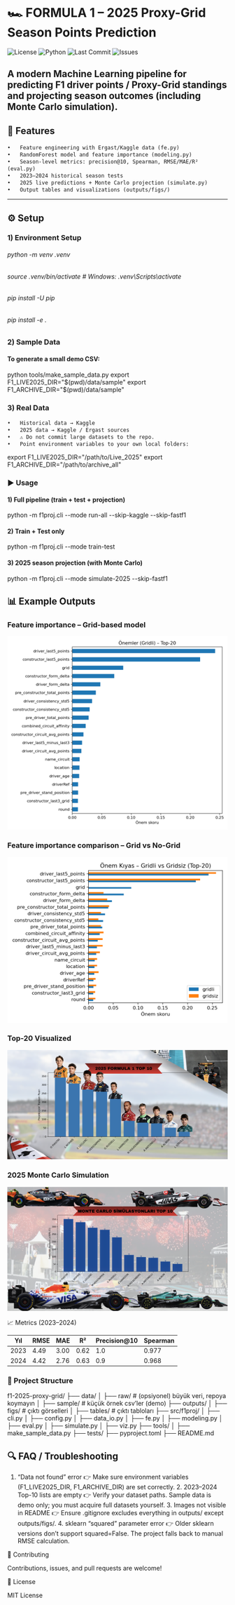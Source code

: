 # 🏎️ FORMULA 1 – 2025 Proxy-Grid Season Points Prediction
![License](https://img.shields.io/badge/License-MIT-green.svg)
![Python](https://img.shields.io/badge/Python-3.11%2B-blue)
![Last Commit](https://img.shields.io/github/last-commit/ElfgulT/formula1-2025-grid-prediction)
![Issues](https://img.shields.io/github/issues/ElfgulT/formula1-2025-grid-prediction)

A modern Machine Learning pipeline for predicting F1 driver points / Proxy-Grid standings and projecting season outcomes (including Monte Carlo simulation).
---

## 🚀 Features
	•	Feature engineering with Ergast/Kaggle data (fe.py)
	•	RandomForest model and feature importance (modeling.py)
	•	Season-level metrics: precision@10, Spearman, RMSE/MAE/R² (eval.py)
	•	2023–2024 historical season tests
	•	2025 live predictions + Monte Carlo projection (simulate.py)
	•	Output tables and visualizations (outputs/figs/)

---

## ⚙️ Setup

### 1) Environment Setup

###### python -m venv .venv
###### source .venv/bin/activate   # Windows: .venv\Scripts\activate
###### pip install -U pip
###### pip install -e .

### 2) Sample Data

#### To generate a small demo CSV:

python tools/make_sample_data.py 
export F1_LIVE2025_DIR="$(pwd)/data/sample"
export F1_ARCHIVE_DIR="$(pwd)/data/sample"

### 3) Real Data
    •	Historical data → Kaggle
	•	2025 data → Kaggle / Ergast sources
	•	⚠️ Do not commit large datasets to the repo.
	•	Point environment variables to your own local folders:

export F1_LIVE2025_DIR="/path/to/Live_2025"
export F1_ARCHIVE_DIR="/path/to/archive_all"

### ▶️ Usage

#### 1) Full pipeline (train + test + projection)
python -m f1proj.cli --mode run-all --skip-kaggle --skip-fastf1

#### 2) Train + Test only
python -m f1proj.cli --mode train-test

#### 3) 2025 season projection (with Monte Carlo)
python -m f1proj.cli --mode simulate-2025 --skip-fastf1

## 📊 Example Outputs

### Feature importance – Grid-based model
![2025 Proxy-Grid Tahmini](outputs/figs/fi_top20_gridli.png)
### Feature importance comparison – Grid vs No-Grid
![Grridli-gridsiz](outputs/figs/fi_top20_kiyas.png)
### Top-20 Visualized
![2025 Top 10](outputs/figs/2025-top20.png)
### 2025 Monte Carlo Simulation
![2025 Top 10](outputs/figs/montecarlo_top20.png)

📈 Metrics (2023–2024)

| Yıl  | RMSE | MAE  | R²   | Precision@10 | Spearman |
|------|------|------|------|--------------|----------|
| 2023 | 4.49 | 3.00 | 0.62 | 1.0          | 0.977    |
| 2024 | 4.42 | 2.76 | 0.63 | 0.9          | 0.968    |

### 📂 Project Structure

f1-2025-proxy-grid/
├── data/
│   ├── raw/        # (opsiyonel) büyük veri, repoya koymayın
│   ├── sample/     # küçük örnek csv’ler (demo)
├── outputs/
│   ├── figs/       # çıktı görselleri
│   ├── tables/     # çıktı tabloları
├── src/f1proj/
│   ├── cli.py
│   ├── config.py
│   ├── data_io.py
│   ├── fe.py
│   ├── modeling.py
│   ├── eval.py
│   ├── simulate.py
│   ├── viz.py
├── tools/
│   ├── make_sample_data.py
├── tests/
├── pyproject.toml
├── README.md


## 🔍  FAQ / Troubleshooting

1.	“Data not found” error
👉 Make sure environment variables (F1_LIVE2025_DIR, F1_ARCHIVE_DIR) are set correctly.
	2.	2023–2024 Top-10 lists are empty
👉 Verify your dataset paths. Sample data is demo only; you must acquire full datasets yourself.
	3.	Images not visible in README
👉 Ensure .gitignore excludes everything in outputs/ except outputs/figs/.
	4.	sklearn “squared” parameter error
👉 Older sklearn versions don’t support squared=False. The project falls back to manual RMSE calculation.

🤝 Contributing

Contributions, issues, and pull requests are welcome!

📜 License

MIT License
```bash
